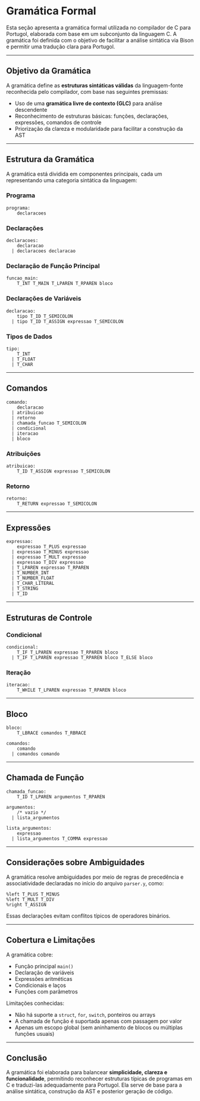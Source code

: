 
# Gramática Formal

Esta seção apresenta a gramática formal utilizada no compilador de C para Portugol, elaborada com base em um subconjunto da linguagem C. A gramática foi definida com o objetivo de facilitar a análise sintática via Bison e permitir uma tradução clara para Portugol.

---

## Objetivo da Gramática

A gramática define as **estruturas sintáticas válidas** da linguagem-fonte reconhecida pelo compilador, com base nas seguintes premissas:

- Uso de uma **gramática livre de contexto (GLC)** para análise descendente
- Reconhecimento de estruturas básicas: funções, declarações, expressões, comandos de controle
- Priorização da clareza e modularidade para facilitar a construção da AST

---

## Estrutura da Gramática

A gramática está dividida em componentes principais, cada um representando uma categoria sintática da linguagem:

### Programa

```bison
programa:
    declaracoes
```

### Declarações

```bison
declaracoes:
    declaracao
  | declaracoes declaracao
```

### Declaração de Função Principal

```bison
funcao_main:
    T_INT T_MAIN T_LPAREN T_RPAREN bloco
```

### Declarações de Variáveis

```bison
declaracao:
    tipo T_ID T_SEMICOLON
  | tipo T_ID T_ASSIGN expressao T_SEMICOLON
```

### Tipos de Dados

```bison
tipo:
    T_INT
  | T_FLOAT
  | T_CHAR
```

---

## Comandos

```bison
comando:
    declaracao
  | atribuicao
  | retorno
  | chamada_funcao T_SEMICOLON
  | condicional
  | iteracao
  | bloco
```

### Atribuições

```bison
atribuicao:
    T_ID T_ASSIGN expressao T_SEMICOLON
```

### Retorno

```bison
retorno:
    T_RETURN expressao T_SEMICOLON
```

---

## Expressões

```bison
expressao:
    expressao T_PLUS expressao
  | expressao T_MINUS expressao
  | expressao T_MULT expressao
  | expressao T_DIV expressao
  | T_LPAREN expressao T_RPAREN
  | T_NUMBER_INT
  | T_NUMBER_FLOAT
  | T_CHAR_LITERAL
  | T_STRING
  | T_ID
```

---

## Estruturas de Controle

### Condicional

```bison
condicional:
    T_IF T_LPAREN expressao T_RPAREN bloco
  | T_IF T_LPAREN expressao T_RPAREN bloco T_ELSE bloco
```

### Iteração

```bison
iteracao:
    T_WHILE T_LPAREN expressao T_RPAREN bloco
```

---

## Bloco

```bison
bloco:
    T_LBRACE comandos T_RBRACE
```

```bison
comandos:
    comando
  | comandos comando
```

---

## Chamada de Função

```bison
chamada_funcao:
    T_ID T_LPAREN argumentos T_RPAREN

argumentos:
    /* vazio */
  | lista_argumentos

lista_argumentos:
    expressao
  | lista_argumentos T_COMMA expressao
```

---

## Considerações sobre Ambiguidades

A gramática resolve ambiguidades por meio de regras de precedência e associatividade declaradas no início do arquivo `parser.y`, como:

```bison
%left T_PLUS T_MINUS
%left T_MULT T_DIV
%right T_ASSIGN
```

Essas declarações evitam conflitos típicos de operadores binários.

---

## Cobertura e Limitações

A gramática cobre:

- Função principal `main()`
- Declaração de variáveis
- Expressões aritméticas
- Condicionais e laços
- Funções com parâmetros

Limitações conhecidas:

- Não há suporte a `struct`, `for`, `switch`, ponteiros ou arrays
- A chamada de função é suportada apenas com passagem por valor
- Apenas um escopo global (sem aninhamento de blocos ou múltiplas funções usuais)

---

## Conclusão

A gramática foi elaborada para balancear **simplicidade, clareza e funcionalidade**, permitindo reconhecer estruturas típicas de programas em C e traduzi-las adequadamente para Portugol. Ela serve de base para a análise sintática, construção da AST e posterior geração de código.
